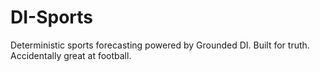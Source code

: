# DI-Sports
Deterministic sports forecasting powered by Grounded DI. Built for truth. Accidentally great at football. 

